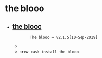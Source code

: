 # the blooo
- [the blooo](https://www.fullbucket.de/music/blooo.html)
  -                The blooo – v2.1.5[10-Sep-2019]      
  - 
  - `brew cask install the blooo`
